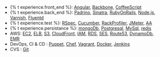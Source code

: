 - {% t experience.front_end %}:
  [Angular](http://angularjs.org/), [Backbone](http://backbonejs.org/), [CoffeeScript](http://coffeescript.org/)
- {% t experience.back_end %}:
  [Padrino](http://www.padrinorb.com/), [Sinatra](http://www.sinatrarb.com/), [RubyOnRails](http://rubyonrails.org/), [Node.js](http://nodejs.org/), [Varnish](https://www.varnish-cache.org/), [Fluentd](http://fluentd.org/)
- {% t experience.test %}:
  [RSpec](https://github.com/MiniProfiler/rack-mini-profiler), [Cucumber](https://github.com/MiniProfiler/rack-mini-profiler), [RackProfiler](https://github.com/MiniProfiler/rack-mini-profiler), [JMeter](http://jmeter.apache.org/), [AA](http://httpd.apache.org/docs/2.2/programs/ab.html)
- {% t experience.persistance %}:
  [mongoDb](http://www.mongodb.org/), [Postgresql](http://www.postgresql.org/), [MySql](http://www.mysql.com/), [redis](http://redis.io/)
- AWS:
  [EC2](http://aws.amazon.com/ec2/), [ELB](http://aws.amazon.com/elb/), [S3](http://aws.amazon.com/s3), [CloudFront](http://aws.amazon.com/cloudfront/), [IAM](http://aws.amazon.com/iam/), [RDS](http://aws.amazon.com/rds/), [SES](http://aws.amazon.com/ses/), [Route53](http://aws.amazon.com/route53/), [DynamoDb](http://aws.amazon.com/dynamodb/), [EMR](http://aws.amazon.com/elasticmapreduce/)
- DevOps, CI & CD :
  [Puppet](http://puppetlabs.com/), [Chef](http://www.getchef.com/chef/), [Vagrant](http://www.vagrantup.com/), [Docker](https://www.docker.io/), [Jenkins](http://jenkins-ci.org/)
- CVS :
  [Git](http://git-scm.com/)
